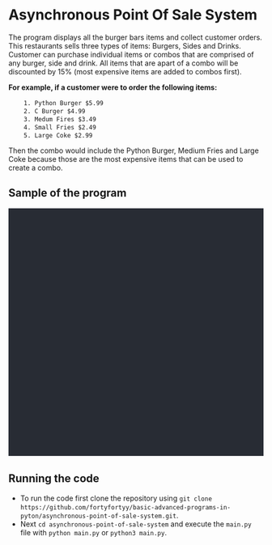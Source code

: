 # Asynchronous Point Of Sale System

The program displays all the burger bars items and collect customer orders. 
This restaurants sells three types of items: Burgers, Sides and Drinks. Customer can purchase 
individual items or combos that are comprised of any burger, side and drink. All items that are apart
of a combo will be discounted by 15% (most expensive items are added to combos first).

<p style="font-weight: bolder">For example, if a customer were to order the following items:</p>
<div style="padding-left: 30px">

    1. Python Burger $5.99
    2. C Burger $4.99 
    3. Medum Fires $3.49
    4. Small Fries $2.49 
    5. Large Coke $2.99 
</div>

Then the combo would include the Python Burger, Medium Fries and Large Coke because those are the most expensive items 
that can be used to create a combo. 

## Sample of the program

![](media/sample.gif)

## Running the code

- To run the code first clone the repository using `git clone https://github.com/fortyfortyy/basic-advanced-programs-in-pyton/asynchronous-point-of-sale-system.git`.
- Next `cd asynchronous-point-of-sale-system` and execute the `main.py` file with `python main.py` or `python3 main.py`.